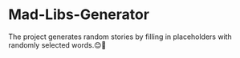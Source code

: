 # Mad-Libs-Generator
The project generates random stories by filling in placeholders with randomly selected words.😊🚀
